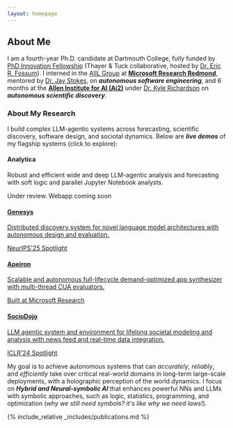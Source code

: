 ```yaml
---
layout: homepage
---
```


## About Me

I am a fourth-year Ph.D. candidate at Dartmouth College, fully funded by [PhD Innovation Fellowship](https://engineering.dartmouth.edu/graduate/phdi) (Thayer & Tuck collaborative, hosted by [Dr. Eric R. Fossum](https://engineering.dartmouth.edu/community/faculty/eric-fossum)). 
I interned in the [AIIL Group](https://www.microsoft.com/en-us/research/group/ai-interaction-and-learning/) at [**Microsoft Research Redmond**](https://www.microsoft.com/en-us/research/lab/microsoft-research-redmond/), mentored by [Dr. Jay Stokes](https://www.microsoft.com/en-us/research/people/jstokes/), on ***autonomous software engineering***, and 6 months at the [**Allen Institute for AI (Ai2)**](https://allenai.org/) under [Dr. Kyle Richardson](https://www.nlp-kyle.com/) on ***autonomous scientific discovery***. 

### About My Research
I build complex LLM-agentic systems across forecasting, scientific discovery, software design, and sociotal dynamics. Below are ***live demos*** of my flagship systems (click to explore):

<div class="project-carousel" role="list" aria-label="Flagship systems">
  <div class="project-card project-card--analytica" role="listitem">
    <div class="project-card__media" aria-hidden="true"></div>
    <div class="project-card__content">
      <h4 class="project-card__title">Analytica</h4>
      <p class="project-card__description">Robust and efficient wide and deep LLM-agentic analysis and forecasting with soft logic and parallel Jupyter Notebook analysts.</p>
      <span class="project-card__meta">Under review. Webapp coming soon</span>
    </div>
  </div>
  <a class="project-card" role="listitem" href="https://genesys.allen.ai" target="_blank" rel="noopener">
    <div class="project-card__media project-card__media--genesys" aria-hidden="true"></div>
    <div class="project-card__content">
      <h4 class="project-card__title">Genesys</h4>
      <p class="project-card__description">Distributed discovery system for novel language model architectures with autonomous design and evaluation.</p>
      <span class="project-card__meta">NeurIPS'25 Spotlight</span>
    </div>
  </a>
  <a class="project-card" role="listitem" href="https://amorphware.com" target="_blank" rel="noopener">
    <div class="project-card__media project-card__media--apeiron" aria-hidden="true"></div>
    <div class="project-card__content">
      <h4 class="project-card__title">Apeiron</h4>
      <p class="project-card__description">Scalable and autonomous full-lifecycle demand-optimized app synthesizer with multi-thread CUA evaluators.</p>
      <span class="project-card__meta">Built at Microsoft Research</span>
    </div>
  </a>
  <a class="project-card" role="listitem" href="https://gam-gray.vercel.app/" target="_blank" rel="noopener">
    <div class="project-card__media project-card__media--sociodojo" aria-hidden="true"></div>
    <div class="project-card__content">
      <h4 class="project-card__title">SocioDojo</h4>
      <p class="project-card__description">LLM agentic system and environment for lifelong societal modeling and analysis with news feed and real-time data integration.</p>
      <span class="project-card__meta">ICLR'24 Spotlight</span>
    </div>
  </a>
</div>

My goal is to achieve autonomous systems that can *accurately*, *reliably*, and *efficiently* take over critical real-world domains in long-term large-scale deployments, with a holographic perception of the world dynamics. I focus on ***Hybrid and Neural-symbolic AI*** that enhances powerful NNs and LLMs with symbolic approaches, such as logic, statistics, programming, and optimization (*why we still need symbols? it's like why we need laws!*). 


<!--
I am especially interested in *Social Science*, *Scientific Discovery*, and *Robotics*.

🌌 *I seriously care about how AI/robotics can make a fairer, happier, and efficient society, as it is not simply a problem of better automation or higher productivity!*

-->


<!--
* **Goal:** Autonomous systems that can *robustly*, *trustworthily*, and *scalably* take over critical real-society domains in long-term large-scale deployments.
* **Methodology:** ***Hybrid and Neural-symbolic AI***, enhancing **LLM-agentic** systems with symbolic approaches, such as statistics, logic, programming, and optimization.
* **Applications:** I am especially interested in *Financial **Economics***, *Scientific Discovery*, and *Robotics*.

I seriously care about how AI can make a fairer, happier, and efficient society, as it is not simply a problem of better automation or higher productivity.

-->

<!--
I am a third-year Ph.D. candidate at Dartmouth College, with full funding from [PhD Innovation Fellowship](https://engineering.dartmouth.edu/graduate/phdi) (Thayer & Tuck collaborative program, hosted by [Dr. Eric R. Fossum](https://engineering.dartmouth.edu/community/faculty/eric-fossum)). I interned for 6 months at the [Allen Institute for AI (Ai2)](https://allenai.org/) under [Dr. Kyle Richardson](https://www.nlp-kyle.com/) on ***autonomous scientific discovery***. My research is driven by the goal of developing and understanding the foundations of **autonomous**, **trustworthy**, and **scalable** intelligent systems capable of *robustly* tackling *complex* real-world problems. It is based on my visions of the future relationship between AI, humans, and the world, that may be made possible with such systems as foundations (difficulty ascending):
1. *Specialized AGI (my goal)*: Be safely entrusted with social systems—economics, law, finance, production, and research.
2. *Independant AGI (my "imagination")*: Developing and sustaining another planet independently for 50 years before human arrival...
3. *"True" AGI (by my standard)*: Rediscover human-level (symbolic) knowledge and beyond from *"tabula rasa"* even if sent back to the pre-Sapien era.
   
*... and so on.*

To answer it, my work focuses on two weaved ideas: 1) **Neurosymbolic Learning**, including compositional representation ([ICLR'24 Poster](https://openreview.net/pdf?id=uqxBTcWRnj)), program synthesis, neurosymbolic programming, and 2) **Phylogenetic Intelligence**, such as Lifelong Multi LLM Agents ([ICLR'24 Spotlight](https://openreview.net/pdf?id=s9z0HzWJJp)), evolutionary and game-theoretic methods, online ensemble learning. Around complex real-world applications, like Automated Scientific Problem-Solving at Ai2, social science ([FinAI@ICLR'25](https://arxiv.org/pdf/2409.17266) for asset pricing). In the past, I have also worked on robotics, multimodal learning, and deep program understanding & analysis.
-->


{% include_relative _includes/publications.md %}



<!-- ## Miscellaneous


I love traveling, photography, and hiking/adventures with friends! In my spare time, I watch movies, operas, and games. My favorite directors are Stanley Kubrick and Akira Kurosawa. I have a deep and broad interest in history, classical music, and art, especially architecture, although I am not an expert.
I have been enjoying the blurring of the boundary between photography and classical paintings in a harmonious way, which are usually regarded as two opposites, realistic vs romantic. Barry Lyndon offers a good example, that's also my favorite movie. Overall, I wish to explore the world and capture it with light and shadow while infusing humanistic beauty. 
Besides, I have also traded US stocks and other financial derivatives for a long time since my freshman, starting with my undergraduate investment club. 


<p align="center">
  <img src="assets/img/triangle_s.png" alt="My conceptual division of intelligence" width="67%">
</p> -->
